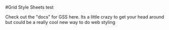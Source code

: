 #Grid Style Sheets test

Check out the "docs" for GSS here. Its a little crazy to get your head around but could be a really cool new way to do web styling 
